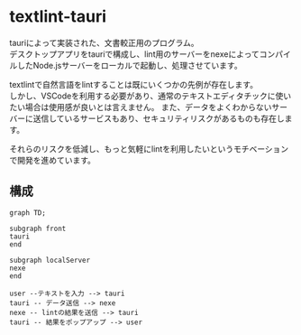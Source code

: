 # textlint-tauri

tauriによって実装された、文書較正用のプログラム。  
デスクトップアプリをtauriで構成し、lint用のサーバーをnexeによってコンパイルしたNode.jsサーバーをローカルで起動し、処理させています。  

textlintで自然言語をlintすることは既にいくつかの先例が存在します。  
しかし、VSCodeを利用する必要があり、通常のテキストエディタチックに使いたい場合は使用感が良いとは言えません。
また、データをよくわからないサーバーに送信しているサービスもあり、セキュリティリスクがあるものも存在します。  

それらのリスクを低減し、もっと気軽にlintを利用したいというモチベーションで開発を進めています。

## 構成
```mermaid
graph TD;

subgraph front
tauri
end

subgraph localServer
nexe
end

user --テキストを入力 --> tauri
tauri -- データ送信 --> nexe
nexe -- lintの結果を送信 --> tauri
tauri -- 結果をポップアップ --> user

```
